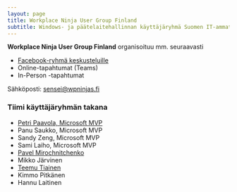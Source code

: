 ```yaml
---
layout: page
title: Workplace Ninja User Group Finland
subtitle: Windows- ja päätelaitehallinnan käyttäjäryhmä Suomen IT-ammattilaisille.
---
```


**Workplace Ninja User Group Finland** organisoituu mm. seuraavasti

- [Facebook-ryhmä keskusteluille](https://www.facebook.com/groups/wpninjasfi/)
- Online-tapahtumat (Teams)
- In-Person -tapahtumat


   
Sähköposti: sensei@wpninjas.fi

### Tiimi käyttäjäryhmän takana

- [Petri Paavola, Microsoft MVP](petri_paavola.md)
- Panu Saukko, Microsoft MVP
- Sandy Zeng, Microsoft MVP
- Sami Laiho, Microsoft MVP
- [Pavel Mirochnitchenko](pavel_mirochnitchenko.md)
- Mikko Järvinen
- [Teemu Tiainen](teemu_tiainen.md)
- Kimmo Pitkänen
- Hannu Laitinen
